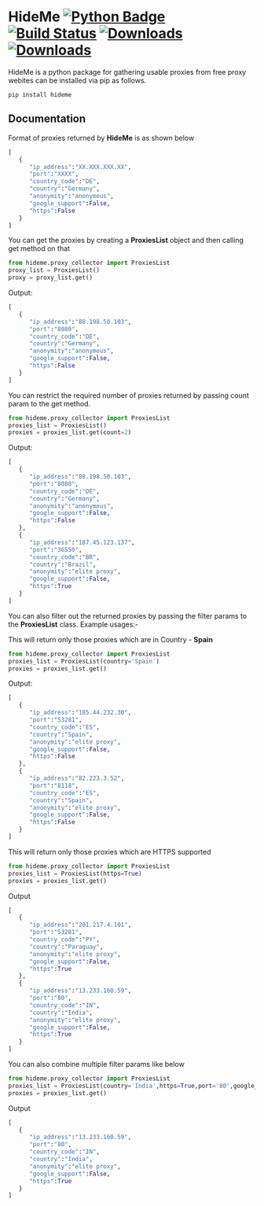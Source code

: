 # HideMe [![Python Badge](https://img.shields.io/badge/-Python-00000??style=flat-square&logo=python&logoColor=FFD43B&color=informational)](https://www.python.org/downloads/) [![Build Status](https://travis-ci.org/eckarthik/HideMe.svg?branch=master)](https://travis-ci.org/eckarthik/HideMe) [![Downloads](https://pepy.tech/badge/hideme)](https://pepy.tech/project/hideme) [![Downloads](https://pepy.tech/badge/hideme/week)](https://pepy.tech/project/hideme/week)

HideMe is a python package for gathering usable proxies from free proxy webites
can be installed via pip as follows.

```
pip install hideme
```

## Documentation

Format of proxies returned by **HideMe** is as shown below
```python
[
   {
      "ip_address":"XX.XXX.XXX.XX",
      "port":"XXXX",
      "country_code":"DE",
      "country":"Germany",
      "anonymity":"anonymous",
      "google_support":False,
      "https":False
   }
]
```
You can get the proxies by creating a **ProxiesList** object and then calling get method on that

```python
from hideme.proxy_collector import ProxiesList
proxy_list = ProxiesList()
proxy = proxy_list.get()
```

Output:

```python
[
   {
      "ip_address":"88.198.50.103",
      "port":"8080",
      "country_code":"DE",
      "country":"Germany",
      "anonymity":"anonymous",
      "google_support":False,
      "https":False
   }
]
```

You can restrict the required number of proxies returned by passing count param to the get method.

```python
from hideme.proxy_collector import ProxiesList
proxies_list = ProxiesList()
proxies = proxies_list.get(count=2)
```

Output:

```python
[
   {
      "ip_address":"88.198.50.103",
      "port":"8080",
      "country_code":"DE",
      "country":"Germany",
      "anonymity":"anonymous",
      "google_support":False,
      "https":False
   },
   {
      "ip_address":"187.45.123.137",
      "port":"36559",
      "country_code":"BR",
      "country":"Brazil",
      "anonymity":"elite proxy",
      "google_support":False,
      "https":True
   }
]
```



You can also filter out the returned proxies by passing the filter params to the **ProxiesList** class. Example usages:-

This will return only those proxies which are in Country - **Spain**

```python
from hideme.proxy_collector import ProxiesList
proxies_list = ProxiesList(country='Spain')
proxies = proxies_list.get()
```

Output:
```python
[
   {
      "ip_address":"185.44.232.30",
      "port":"53281",
      "country_code":"ES",
      "country":"Spain",
      "anonymity":"elite proxy",
      "google_support":False,
      "https":False
   },
   {
      "ip_address":"82.223.3.52",
      "port":"8118",
      "country_code":"ES",
      "country":"Spain",
      "anonymity":"elite proxy",
      "google_support":False,
      "https":False
   }
]
```

This will return only those proxies which are HTTPS supported

```python
from hideme.proxy_collector import ProxiesList
proxies_list = ProxiesList(https=True)
proxies = proxies_list.get()
```

Output
```python
[
   {
      "ip_address":"201.217.4.101",
      "port":"53281",
      "country_code":"PY",
      "country":"Paraguay",
      "anonymity":"elite proxy",
      "google_support":False,
      "https":True
   },
   {
      "ip_address":"13.233.160.59",
      "port":"80",
      "country_code":"IN",
      "country":"India",
      "anonymity":"elite proxy",
      "google_support":False,
      "https":True
   }
]
```

You can also combine multiple filter params like below
```python
from hideme.proxy_collector import ProxiesList
proxies_list = ProxiesList(country='India',https=True,port='80',google_support=False)
proxies = proxies_list.get()
```

Output

```python
[
   {
      "ip_address":"13.233.160.59",
      "port":"80",
      "country_code":"IN",
      "country":"India",
      "anonymity":"elite proxy",
      "google_support":False,
      "https":True
   }
]
```


